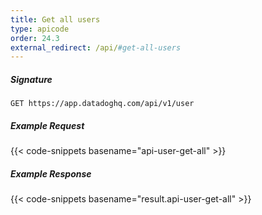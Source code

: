 ```yaml
---
title: Get all users
type: apicode
order: 24.3
external_redirect: /api/#get-all-users
---
```


##### Signature

`GET https://app.datadoghq.com/api/v1/user`

##### Example Request

{{< code-snippets basename="api-user-get-all" >}}

##### Example Response

{{< code-snippets basename="result.api-user-get-all" >}}
